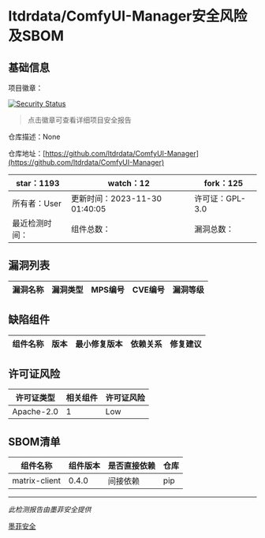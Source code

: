 # ltdrdata/ComfyUI-Manager安全风险及SBOM

## 基础信息

项目徽章：

[![Security Status](https://www.murphysec.com/platform3/v31/badge/1729940025426534400.svg)](https://www.murphysec.com/console/report/1713995379259342848/1729940025426534400)

> 点击徽章可查看详细项目安全报告

仓库描述：None

仓库地址：[https://github.com/ltdrdata/ComfyUI-Manager](https://github.com/ltdrdata/ComfyUI-Manager)

| star：1193 | watch：12 | fork：125 |
| ----------- | -------------- | ------------ |
| 所有者：User | 更新时间：2023-11-30 01:40:05 | 许可证：GPL-3.0 |
| 最近检测时间： | 组件总数： | 漏洞总数： |




## 漏洞列表

| 漏洞名称 | 漏洞类型 | MPS编号 | CVE编号 | 漏洞等级 |
| ------- | ------ | ------- | ------ | ----- |





## 缺陷组件

| 组件名称 | 版本 | 最小修复版本 | 依赖关系 | 修复建议 |
| -------- | ---- | ------------ | -------- | -------- |





## 许可证风险

| 许可证类型 | 相关组件 | 许可证风险 |
| ---------- | -------- | ---------- |
|Apache-2.0|1|Low|




## SBOM清单

| 组件名称 | 组件版本 | 是否直接依赖 | 仓库 |
| -------- | -------- | ------------ | ---- |
|matrix-client|0.4.0|间接依赖|pip|


------

*此检测报告由墨菲安全提供*

[墨菲安全](www.murphysec.com)